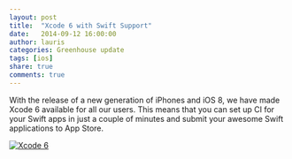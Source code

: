 ```yaml
---
layout: post
title:  "Xcode 6 with Swift Support"
date:   2014-09-12 16:00:00
author: lauris
categories: Greenhouse update
tags: [ios]
share: true
comments: true
---
```


With the release of a new generation of iPhones and iOS 8, we have made Xcode 6 available for all our users.
This means that you can set up CI for your Swift apps in just a couple of minutes and submit your awesome Swift applications to App Store.

<!--more-->

<a data-lightbox="xcode6-support" href="{{ site_url }}/assets/xcode6-swift.png">
    <img class="post-img" src="{{ site.url }}/assets/xcode6-swift.png" title="Xcode 6"/>
</a>
